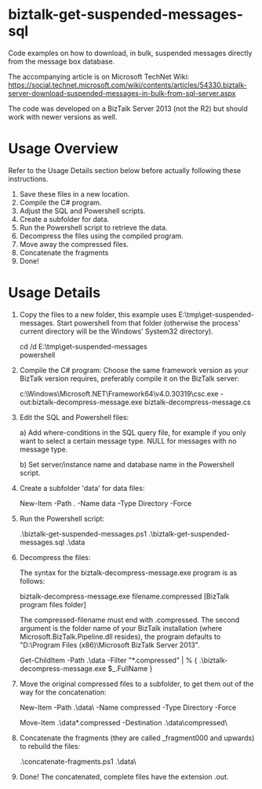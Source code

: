 # biztalk-get-suspended-messages-sql
Code examples on how to download, in bulk, suspended messages directly from the message box database.

The accompanying article is on Microsoft TechNet Wiki: https://social.technet.microsoft.com/wiki/contents/articles/54330.biztalk-server-download-suspended-messages-in-bulk-from-sql-server.aspx

The code was developed on a BizTalk Server 2013 (not the R2) but should work with newer versions as well.

Usage Overview
==============
Refer to the Usage Details section below before actually following these instructions.
1. Save these files in a new location.
2. Compile the C# program.
3. Adjust the SQL and Powershell scripts.
4. Create a subfolder for data.
5. Run the Powershell script to retrieve the data.
6. Decompress the files using the compiled program.
7. Move away the compressed files.
8. Concatenate the fragments
9. Done!

Usage Details
==============

1. Copy the files to a new folder, this example uses E:\tmp\get-suspended-messages\.
   Start powershell from that folder (otherwise the process' current directory will be the Windows' System32 directory).
   
   cd /d E:\tmp\get-suspended-messages\
   powershell

2. Compile the C# program:
   Choose the same framework version as your BizTalk version requires, preferably compile it on the BizTalk server:
   
   c:\Windows\Microsoft.NET\Framework64\v4.0.30319\csc.exe -out:biztalk-decompress-message.exe biztalk-decompress-message.cs

3. Edit the SQL and Powershell files:

   a) Add where-conditions in the SQL query file, for example if you only want to select a certain message type. NULL for messages with no message type.
   
   b) Set server/instance name and database name in the Powershell script.

4. Create a subfolder 'data' for data files:

   New-Item -Path . -Name data -Type Directory -Force

5. Run the Powershell script:

   .\biztalk-get-suspended-messages.ps1 .\biztalk-get-suspended-messages.sql .\data

6. Decompress the files:

   The syntax for the biztalk-decompress-message.exe program is as follows:
   
     biztalk-decompress-message.exe filename.compressed [BizTalk program files folder]
     
   The compressed-filename must end with .compressed.
   The second argument is the folder name of your BizTalk installation (where Microsoft.BizTalk.Pipeline.dll resides),
   the program defaults to "D:\Program Files (x86)\Microsoft BizTalk Server 2013".
   
   Get-ChildItem -Path .\data -Filter "*.compressed" | % { .\biztalk-decompress-message.exe $_.FullName }

7. Move the original compressed files to a subfolder, to get them out of the way for the concatenation:

   New-Item -Path .\data\ -Name compressed -Type Directory -Force
   
   Move-Item .\data\*.compressed -Destination .\data\compressed\
   
8. Concatenate the fragments (they are called _fragment000 and upwards) to rebuild the files:

   .\concatenate-fragments.ps1 .\data\

9. Done!
   The concatenated, complete files have the extension .out.

